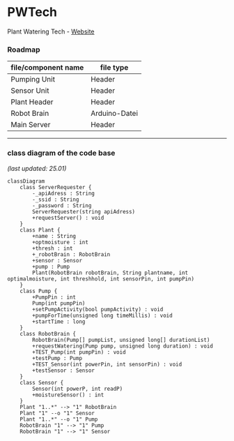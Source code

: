 # PWTech
Plant Watering Tech - [Website](https://hpyGithub.github.io)

### Roadmap
| file/component name | file type |
|------|-----------|
| Pumping Unit | Header |
| Sensor Unit | Header |
| Plant Header | Header |
| Robot Brain | Arduino-Datei |
| Main Server | Header |

***
### class diagram of the code base

*(last updated: 25.01)*
```mermaid
classDiagram
	class ServerRequester {
		-_apiAdress : String
		-_ssid : String
		-_password : String
		ServerRequester(string apiAdress)
		+requestServer() : void
	}
	class Plant {
		+name : String
		+optmoisture : int
		+thresh : int
		+_robotBrain : RobotBrain
		+sensor : Sensor
		+pump : Pump
		Plant(RobotBrain robotBrain, String plantname, int optimalmoisture, int threshhold, int sensorPin, int pumpPin)
	}
	class Pump {
		+PumpPin : int
		Pump(int pumpPin)
		+setPumpActivity(bool pumpActivity) : void
		+pumpForTime(unsigned long timeMillis) : void
		+startTime : long
	}
	class RobotBrain {
		RobotBrain(Pump[] pumpList, unsigned long[] durationList)
		+requestWatering(Pump pump, unsigned long duration) : void
		+TEST_Pump(int pumpPin) : void
		+testPump : Pump
		+TEST_Sensor(int powerPin, int sensorPin) : void
		+testSensor : Sensor
	}
	class Sensor {
		Sensor(int powerP, int readP)
		+moistureSensor() : int
	}
	Plant "1..*" --> "1" RobotBrain
	Plant "1" --o "1" Sensor
	Plant "1..*" --o "1" Pump
	RobotBrain "1" --> "1" Pump
	RobotBrain "1" --> "1" Sensor
```
